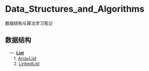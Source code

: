 #  Data_Structures_and_Algorithms
 数据结构与算法学习笔记  


## 数据结构  

&emsp;一. **[List](https://github.com/Rocky-17/Data_Structures_and_Algorithms/blob/master/Data%20Structures/List.md#list)**    
&emsp;&emsp;1. [ArrayList](https://github.com/Rocky-17/Data_Structures_and_Algorithms/blob/master/Data%20Structures/List.md#list)  
&emsp;&emsp;2. [LinkedList](https://github.com/Rocky-17/Data_Structures_and_Algorithms/blob/master/Data%20Structures/List.md#linkedlist)
